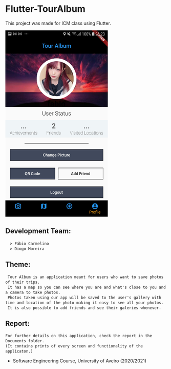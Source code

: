 # Flutter-TourAlbum
 This project was made for ICM class using Flutter.
 
 <img src="https://github.com/FabioSparta/Flutter-TourAlbum/blob/master/Documents/ProfileTabScreenShot.jpg" width="320" height="580">
 
 ## Development Team:
      > Fábio Carmelino
      > Diogo Moreira

## Theme: 
     Tour Album is an application meant for users who want to save photos of their trips.
     It has a map so you can see where you are and what's close to you and a camera to take photos. 
     Photos taken using our app will be saved to the user's gallery with time and location of the photo making it easy to see all your photos. 
     It is also possible to add friends and see their galeries whenever.
## Report: 
    For further details on this application, check the report in the Documents folder. 
    (It contains prints of every screen and functionality of the applicaton.)

- Software Engineering Course, University of Aveiro   (2020/2021)
